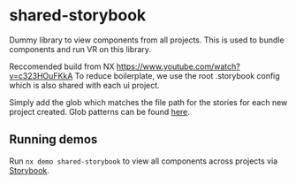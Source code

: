 # shared-storybook

Dummy library to view components from all projects. This is used to bundle components and run VR on this library.

Reccomended build from NX https://www.youtube.com/watch?v=c323HOuFKkA
To reduce boilerplate, we use the root .storybook config which is also shared with each ui project.

Simply add the glob which matches the file path for the stories for each new project created.
Glob patterns can be found [here](https://github.com/micromatch/micromatch#extended-globbing).

## Running demos

Run `nx demo shared-storybook` to view all components across projects via [Storybook](https://storybook.js.org/).